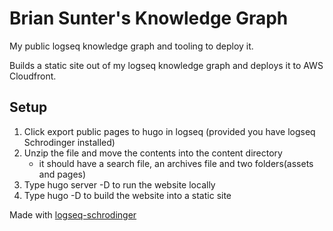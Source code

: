 # Brian Sunter's Knowledge Graph
My public logseq knowledge graph and tooling to deploy it.

Builds a static site out of my logseq knowledge graph and deploys it to AWS Cloudfront.
## Setup
1. Click export public pages to hugo in logseq (provided you have logseq Schrodinger installed)
1. Unzip the file and move the contents into the content directory
    - it should have a search file, an archives file and two folders(assets and pages)
1. Type hugo server -D to run the website locally
1. Type hugo -D to build the website into a static site

Made with [logseq-schrodinger](https://github.com/sawhney17/logseq-schrodinger)